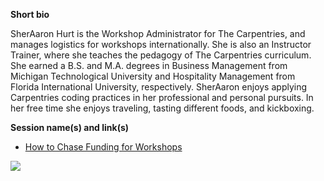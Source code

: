 **Short bio**

SherAaron Hurt is the Workshop Administrator for The Carpentries, and manages logistics for workshops internationally. She is also an Instructor Trainer, where she teaches the pedagogy of The Carpentries curriculum. She earned a B.S. and M.A. degrees in Business Management from Michigan Technological University and Hospitality Management from Florida International University, respectively. SherAaron enjoys applying Carpentries coding practices in her professional and personal pursuits. In her free time she enjoys traveling, tasting different foods, and kickboxing.

**Session name(s) and link(s)**

- [How to Chase Funding for Workshops](https://github.com/carpentries/carpentrycon/blob/master/Sessions/2018-05-30/05-Breakout-2-Chasing-Funding-For-Workshops/Abstract.md)


![](https://github.com/carpentries/carpentrycon/blob/master/ShortBio/profile_picture/SherHurt.jpg.jpg)
